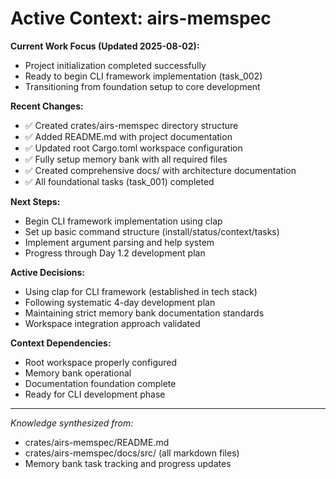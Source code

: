 # Active Context: airs-memspec

**Current Work Focus (Updated 2025-08-02):**
- Project initialization completed successfully
- Ready to begin CLI framework implementation (task_002)
- Transitioning from foundation setup to core development

**Recent Changes:**
- ✅ Created crates/airs-memspec directory structure
- ✅ Added README.md with project documentation  
- ✅ Updated root Cargo.toml workspace configuration
- ✅ Fully setup memory bank with all required files
- ✅ Created comprehensive docs/ with architecture documentation
- ✅ All foundational tasks (task_001) completed

**Next Steps:**
- Begin CLI framework implementation using clap
- Set up basic command structure (install/status/context/tasks)
- Implement argument parsing and help system
- Progress through Day 1.2 development plan

**Active Decisions:**
- Using clap for CLI framework (established in tech stack)
- Following systematic 4-day development plan
- Maintaining strict memory bank documentation standards
- Workspace integration approach validated

**Context Dependencies:**
- Root workspace properly configured
- Memory bank operational
- Documentation foundation complete
- Ready for CLI development phase

---

*Knowledge synthesized from:*
- crates/airs-memspec/README.md
- crates/airs-memspec/docs/src/ (all markdown files)
- Memory bank task tracking and progress updates
